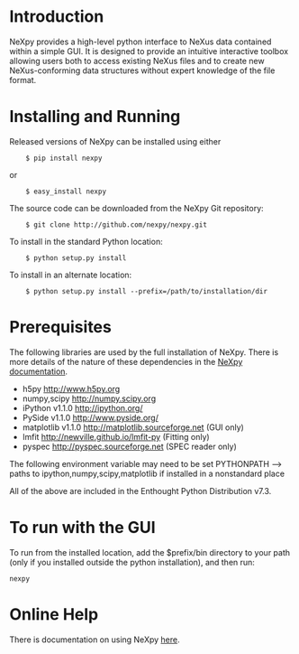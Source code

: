Introduction
============
NeXpy provides a high-level python interface to NeXus data contained within a simple GUI. It is designed to provide an intuitive interactive toolbox allowing users both to access existing NeXus files and to create new NeXus-conforming data structures without expert knowledge of the file format.

Installing and Running
======================
Released versions of NeXpy can be installed using either

```
    $ pip install nexpy
```

or

```
    $ easy_install nexpy 
```

The source code can be downloaded from the NeXpy Git repository:

```
    $ git clone http://github.com/nexpy/nexpy.git
```

To install in the standard Python location:

```
    $ python setup.py install
```

To install in an alternate location:

```
    $ python setup.py install --prefix=/path/to/installation/dir
```

Prerequisites
=============
The following libraries are used by the full installation of NeXpy. There is 
more details of the nature of these dependencies in the 
[NeXpy documentation](http://nexpy.github.io/nexpy).

* h5py                 http://www.h5py.org
* numpy,scipy          http://numpy.scipy.org
* iPython v1.1.0       http://ipython.org/
* PySide v1.1.0        http://www.pyside.org/
* matplotlib v1.1.0    http://matplotlib.sourceforge.net    (GUI only)
* lmfit                http://newville.github.io/lmfit-py (Fitting only)
* pyspec               http://pyspec.sourceforge.net (SPEC reader only)

The following environment variable may need to be set
PYTHONPATH --> paths to ipython,numpy,scipy,matplotlib if installed in a nonstandard place

All of the above are included in the Enthought Python Distribution v7.3.

To run with the GUI
===================

To run from the installed location, add the $prefix/bin directory to your path
(only if you installed outside the python installation), and then run:

```
nexpy
```

Online Help
===========
There is documentation on using NeXpy [here](http://nexpy.github.io/nexpy).
